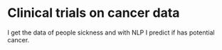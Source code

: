 # Clinical trials on cancer data

I get the data of people sickness and with NLP I predict if has potential cancer.
